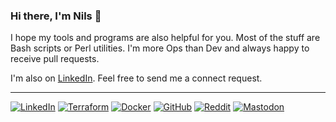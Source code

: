 ### Hi there, I'm Nils 👋

I hope my tools and programs are also helpful for you.
Most of the stuff are Bash scripts or Perl utilities.
I'm more Ops than Dev and always happy to receive pull requests.

I'm also on [LinkedIn](https://www.linkedin.com/in/cyclenerd/).
Feel free to send me a connect request.

---

[![LinkedIn](https://img.shields.io/badge/LinkedIn-%230077B5.svg?logo=linkedin&logoColor=white)](https://www.linkedin.com/in/cyclenerd/)
[![Terraform](https://img.shields.io/badge/Terraform-%235835CC.svg?logo=terraform&logoColor=white)](https://registry.terraform.io/namespaces/Cyclenerd)
[![Docker](https://img.shields.io/badge/Docker-%230db7ed.svg?logo=docker&logoColor=white)](https://hub.docker.com/u/cyclenerd)
[![GitHub](https://img.shields.io/github/followers/Cyclenerd?style=social)](https://github.com/Cyclenerd?tab=followers)
[![Reddit](https://img.shields.io/reddit/user-karma/combined/Cyclenerd?style=social)](https://www.reddit.com/user/Cyclenerd)
[![Mastodon](https://img.shields.io/mastodon/follow/109540823040329128?domain=https%3A%2F%2Ffosstodon.org&style=social)](https://fosstodon.org/@cyclenerd)
